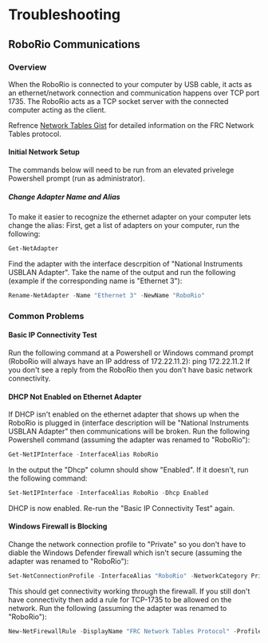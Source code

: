 # Troubleshooting

## RoboRio Communications
### Overview
When the RoboRio is connected to your computer by USB cable, it acts as an ethernet/network connection and 
communication happens over TCP port 1735.  The RoboRio acts as a TCP socket server with the connected computer 
acting as the client.

Refrence [Network Tables Gist](https://gist.github.com/bb010g/99e590de76d651e5b09b) for detailed information 
on the FRC Network Tables protocol.
#### Initial Network Setup
The commands below will need to be run from an elevated privelege Powershell prompt (run as administrator).
##### Change Adapter Name and Alias
To make it easier to recognize the ethernet adapter on your computer lets change the alias:
First, get a list of adapters on your computer, run the following:
```powershell
Get-NetAdapter
````
Find the adapter with the interface descrpition of "National Instruments USBLAN Adapter".  Take the name of the
output and run the following (example if the corresponding name is "Ethernet 3"):
```powershell
Rename-NetAdapter -Name "Ethernet 3" -NewName "RoboRio"
```
### Common Problems
#### Basic IP Connectivity Test
Run the following command at a Powershell or Windows command prompt (RoboRio will always have an IP address of 172.22.11.2):
ping 172.22.11.2
If you don't see a reply from the RoboRio then you don't have basic network connectivity.
#### DHCP Not Enabled on Ethernet Adapter
If DHCP isn't enabled on the ethernet adapter that shows up when the RoboRio is plugged in (interface description 
will be "National Instruments USBLAN Adapter" then communications will be broken.  Run the following Powershell 
command (assuming the adapter was renamed to "RoboRio"):
```powershell
Get-NetIPInterface -InterfaceAlias RoboRio
```
In the output the "Dhcp" column should show "Enabled".  If it doesn't, run the following command:
```powershell
Set-NetIPInterface -InterfaceAlias RoboRio -Dhcp Enabled
```
DHCP is now enabled.  Re-run the "Basic IP Connectivity Test" again.

#### Windows Firewall is Blocking
Change the network connection profile to "Private" so you don't have to diable the Windows Defender firewall 
which isn't secure (assuming the adapter was renamed to "RoboRio"):
```powershell
Set-NetConnectionProfile -InterfaceAlias "RoboRio" -NetworkCategory Private
```
This should get connectivity working through the firewall.  If you still don't have connectivity then add a rule 
for TCP-1735 to be allowed on the network.  Run the following (assuming the adapter was renamed to "RoboRio"):
```powershell
New-NetFirewallRule -DisplayName "FRC Network Tables Protocol" -Profile Private -Direction Outbound -Action Allow -RemotePort 1735 -Protocol TCP
```
